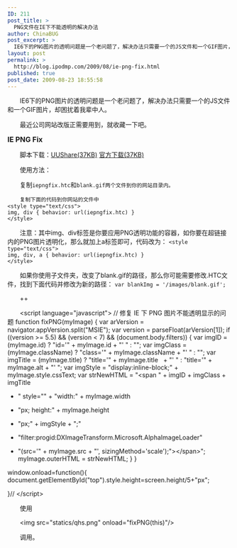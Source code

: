 ```yaml
---
ID: 211
post_title: >
  PNG文件在IE下不能透明的解决办法
author: ChinaBUG
post_excerpt: >
  IE6下的PNG图片的透明问题是一个老问题了，解决办法只需要一个的JS文件和一个GIF图片，却困扰着我辈中人。
layout: post
permalink: >
  http://blog.ipodmp.com/2009/08/ie-png-fix.html
published: true
post_date: 2009-08-23 18:55:58
---
```

<p style="text-indent: 2em;">IE6下的PNG图片的透明问题是一个老问题了，解决办法只需要一个的JS文件和一个GIF图片，却困扰着我辈中人。</p>
<p style="text-indent: 2em;">最近公司网站改版正需要用到，就收藏一下吧。</p>
<span style="font-size: medium;"><strong>IE PNG Fix</strong></span>
<p style="text-indent: 2em;">脚本下载：<a href="http://www.uushare.com/user/seaone/file/1934646" target="_blank">UUShare(37KB)</a> <a href="http://www.twinhelix.com/css/iepngfix/iepngfix.zip" target="_blank">官方下载(37KB)</a></p>
<p style="text-indent: 2em;">使用方法：</p>
<p style="text-indent: 2em;">复制<code>iepngfix.htc</code>和<code>blank.gif两个文件到你的网站目录内。</code></p>
<p style="text-indent: 2em;"><code><span style="font-family: Georgia;">复制下面的代码到你网站的文件中
</span></code><code>&lt;style type="text/css"&gt;
img, div { behavior: url(iepngfix.htc) }
&lt;/style&gt;</code></p>
<p style="text-indent: 2em;">注意：其中img、div标签是你要应用PNG透明功能的容器，如你要在超链接内的PNG图片透明化，那么就加上a标签即可，代码改为：
<code>&lt;style type="text/css"&gt;
img, div, a { behavior: url(iepngfix.htc) }
&lt;/style&gt;</code></p>
<p style="text-indent: 2em;">如果你使用子文件夹，改变了blank.gif的路径，那么你可能需要修改.HTC文件，找到下面代码并修改为新的路径：
<code>var blankImg = '/images/blank.gif';</code></p>
<p style="text-indent: 2em;">++</p>
<p style="text-indent: 2em;">&lt;script language="javascript"&gt;
// 修复 IE 下 PNG 图片不能透明显示的问题
function fixPNG(myImage) {
var arVersion = navigator.appVersion.split("MSIE");
var version = parseFloat(arVersion[1]);
if ((version &gt;= 5.5) &amp;&amp; (version &lt; 7) &amp;&amp; (document.body.filters))
{
var imgID = (myImage.id) ? "id='" + myImage.id + "' " : "";
var imgClass = (myImage.className) ? "class='" + myImage.className + "' " : "";
var imgTitle = (myImage.title) ? "title='" + myImage.title   + "' " : "title='" + myImage.alt + "' ";
var imgStyle = "display:inline-block;" + myImage.style.cssText;
var strNewHTML = "&lt;span " + imgID + imgClass + imgTitle

+ " style=\"" + "width:" + myImage.width

+ "px; height:" + myImage.height

+ "px;" + imgStyle + ";"

+ "filter:progid:DXImageTransform.Microsoft.AlphaImageLoader"

+ "(src=\'" + myImage.src + "\', sizingMethod='scale');\"&gt;&lt;/span&gt;";
myImage.outerHTML = strNewHTML;
} }

window.onload=function(){
document.getElementById("top").style.height=screen.height/5+"px";

}//
&lt;/script&gt;</p>
<p style="text-indent: 2em;">使用</p>
<p style="text-indent: 2em;">&lt;img src="statics/qhs.png" onload="fixPNG(this)"/&gt;</p>
<p style="text-indent: 2em;">调用。</p>